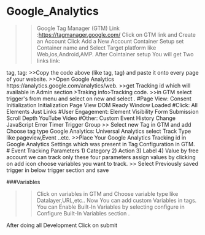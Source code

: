 # Google_Analytics

>>Google Tag Manager (GTM) Link :https://tagmanager.google.com/ 
>>Click on GTM link and Create an Account 
>>Click Add a New Account 
>>Container Setup set Container name and Select Target platform like Web,ios,Android,AMP.
>>After Cointainer setup You will get Two links link:
 <head> tag,<body> tag:
>>Copy the code above (like <head> tag,<body> tag)  and paste it onto every page of your website.
>>Open Google Analytics https://analytics.google.com/analytics/web.
>>get Tracking id which will available in Admin section >Traking info>Tracking code.
>>in GTM select trigger's from menu and select on new and select .
#Page View:
  Consent Initialization
  Initialization
  Page View
  DOM Ready
  Window Loaded
#Click: 
  All Elements
  Just Links
#User Engagement:
  Element Visibility
  Form Submission
  Scroll Depth
  YouTube Video
#Other:
   Custom Event
   History Change
   JavaScript Error
   Timer
   Trigger Group
>> Select new Tag in  GTM and add Choose tag type Google Analytics: Universal Analytics select Track Type like pageview,Event ..etc.
>>Place Your Google Analytics Tracking id in Google Analytics Settings which was present in Tag Configuration in GTM.
# Event Tracking Parameters
     1) Category
     2) Action
     3) Label
     4) Value
    by free account we can track only these four parameters assign values by clicking on add icon choose variables you want to track.
>> Select Previously saved trigger in below trigger section and save 

 ###Variables 
  
 >>Click on variables in GTM and Choose variable type like Datalayer,URL,etc..
 >>Now You can add custom Variables in tags.
 >>You can Enable Built-In Variables by selecting configure in Configure Built-In Variables section .
 
 After doing all Development Click on submit 
